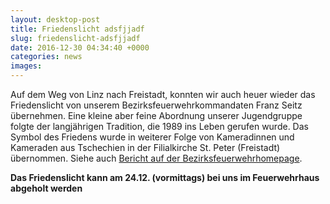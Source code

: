 ```yaml
---
layout: desktop-post
title: Friedenslicht adsfjjadf
slug: friedenslicht-adsfjjadf
date: 2016-12-30 04:34:40 +0000
categories: news
images: 
---
```

<p>Auf dem Weg von Linz nach Freistadt, konnten wir auch heuer wieder das Friedenslicht von unserem Bezirksfeuerwehrkommandaten Franz Seitz &uuml;bernehmen. Eine kleine aber feine Abordnung unserer Jugendgruppe folgte der langj&auml;hrigen Tradition, die 1989 ins Leben gerufen wurde. Das Symbol des Friedens wurde in weiterer Folge von Kameradinnen und Kameraden aus Tschechien in der Filialkirche St. Peter (Freistadt) &uuml;bernommen. Siehe auch <a href="http://fr.ooelfv.at/aktuelles/beitrag/friedenslichtfeier-in-der-stiftsbasilika/">Bericht auf der Bezirksfeuerwehrhomepage</a>.</p>
<p><strong>Das Friedenslicht kann am 24.12. (vormittags) bei uns im Feuerwehrhaus abgeholt werden</strong></p>